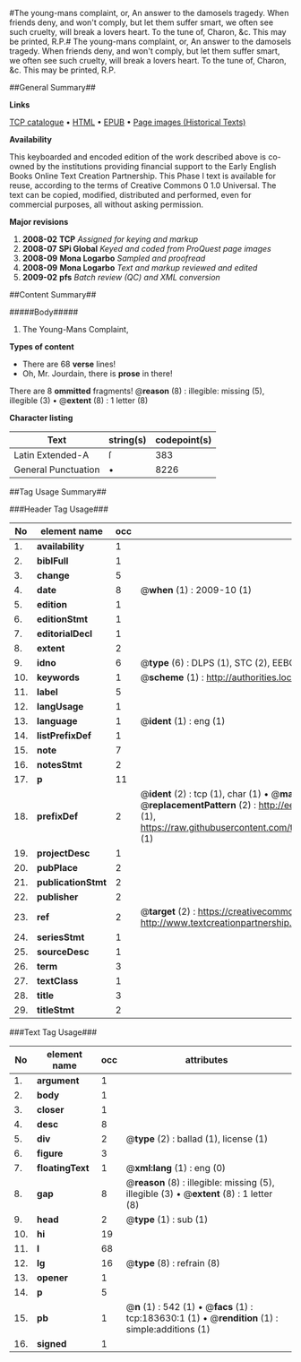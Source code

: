 #The young-mans complaint, or, An answer to the damosels tragedy. When friends deny, and won't comply, but let them suffer smart, we often see such cruelty, will break a lovers heart. To the tune of, Charon, &c. This may be printed, R.P.#
The young-mans complaint, or, An answer to the damosels tragedy. When friends deny, and won't comply, but let them suffer smart, we often see such cruelty, will break a lovers heart. To the tune of, Charon, &c. This may be printed, R.P.

##General Summary##

**Links**

[TCP catalogue](http://www.ota.ox.ac.uk/tcp/)  • 
[HTML](http://tei.it.ox.ac.uk/tcp/Texts-HTML/free/B06/B06776.html)  • 
[EPUB](http://tei.it.ox.ac.uk/tcp/Texts-EPUB/free/B06/B06776.epub) • 
[Page images (Historical Texts)](https://data.historicaltexts.jisc.ac.uk/view?pubId=eebo-99887963e&pageId=eebo-99887963e-183630-1)

**Availability**

This keyboarded and encoded edition of the
	       work described above is co-owned by the institutions
	       providing financial support to the Early English Books
	       Online Text Creation Partnership. This Phase I text is
	       available for reuse, according to the terms of Creative
	       Commons 0 1.0 Universal. The text can be copied,
	       modified, distributed and performed, even for
	       commercial purposes, all without asking permission.

**Major revisions**

1. __2008-02__ __TCP__ *Assigned for keying and markup*
1. __2008-07__ __SPi Global__ *Keyed and coded from ProQuest page images*
1. __2008-09__ __Mona Logarbo__ *Sampled and proofread*
1. __2008-09__ __Mona Logarbo__ *Text and markup reviewed and edited*
1. __2009-02__ __pfs__ *Batch review (QC) and XML conversion*

##Content Summary##

#####Body#####

1. The Young-Mans Complaint,

**Types of content**

  * There are 68 **verse** lines!
  * Oh, Mr. Jourdain, there is **prose** in there!

There are 8 **ommitted** fragments! 
 @__reason__ (8) : illegible: missing (5), illegible (3)  •  @__extent__ (8) : 1 letter (8)

**Character listing**


|Text|string(s)|codepoint(s)|
|---|---|---|
|Latin Extended-A|ſ|383|
|General Punctuation|•|8226|

##Tag Usage Summary##

###Header Tag Usage###

|No|element name|occ|attributes|
|---|---|---|---|
|1.|__availability__|1||
|2.|__biblFull__|1||
|3.|__change__|5||
|4.|__date__|8| @__when__ (1) : 2009-10 (1)|
|5.|__edition__|1||
|6.|__editionStmt__|1||
|7.|__editorialDecl__|1||
|8.|__extent__|2||
|9.|__idno__|6| @__type__ (6) : DLPS (1), STC (2), EEBO-CITATION (1), PROQUEST (1), VID (1)|
|10.|__keywords__|1| @__scheme__ (1) : http://authorities.loc.gov/ (1)|
|11.|__label__|5||
|12.|__langUsage__|1||
|13.|__language__|1| @__ident__ (1) : eng (1)|
|14.|__listPrefixDef__|1||
|15.|__note__|7||
|16.|__notesStmt__|2||
|17.|__p__|11||
|18.|__prefixDef__|2| @__ident__ (2) : tcp (1), char (1)  •  @__matchPattern__ (2) : ([0-9\-]+):([0-9IVX]+) (1), (.+) (1)  •  @__replacementPattern__ (2) : http://eebo.chadwyck.com/downloadtiff?vid=$1&page=$2 (1), https://raw.githubusercontent.com/textcreationpartnership/Texts/master/tcpchars.xml#$1 (1)|
|19.|__projectDesc__|1||
|20.|__pubPlace__|2||
|21.|__publicationStmt__|2||
|22.|__publisher__|2||
|23.|__ref__|2| @__target__ (2) : https://creativecommons.org/publicdomain/zero/1.0/ (1), http://www.textcreationpartnership.org/docs/. (1)|
|24.|__seriesStmt__|1||
|25.|__sourceDesc__|1||
|26.|__term__|3||
|27.|__textClass__|1||
|28.|__title__|3||
|29.|__titleStmt__|2||


###Text Tag Usage###

|No|element name|occ|attributes|
|---|---|---|---|
|1.|__argument__|1||
|2.|__body__|1||
|3.|__closer__|1||
|4.|__desc__|8||
|5.|__div__|2| @__type__ (2) : ballad (1), license (1)|
|6.|__figure__|3||
|7.|__floatingText__|1| @__xml:lang__ (1) : eng (0)|
|8.|__gap__|8| @__reason__ (8) : illegible: missing (5), illegible (3)  •  @__extent__ (8) : 1 letter (8)|
|9.|__head__|2| @__type__ (1) : sub (1)|
|10.|__hi__|19||
|11.|__l__|68||
|12.|__lg__|16| @__type__ (8) : refrain (8)|
|13.|__opener__|1||
|14.|__p__|5||
|15.|__pb__|1| @__n__ (1) : 542 (1)  •  @__facs__ (1) : tcp:183630:1 (1)  •  @__rendition__ (1) : simple:additions (1)|
|16.|__signed__|1||
